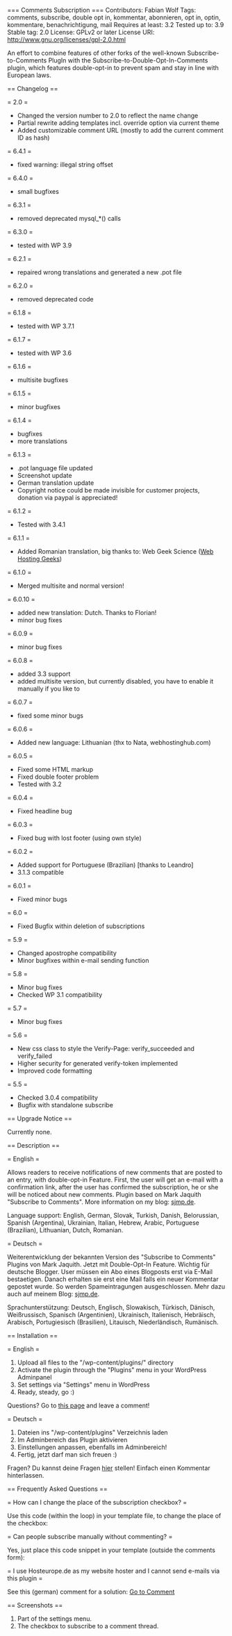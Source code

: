 === Comments Subscription ===
Contributors: Fabian Wolf
Tags: comments, subscribe, double opt in, kommentar, abonnieren, opt in, optin, kommentare, benachrichtigung, mail
Requires at least: 3.2
Tested up to: 3.9
Stable tag: 2.0
License: GPLv2 or later
License URI: http://www.gnu.org/licenses/gpl-2.0.html

An effort to combine features of other forks of the well-known Subscribe-to-Comments PlugIn with the Subscribe-to-Double-Opt-In-Comments plugin, which features double-opt-in to prevent spam and stay in line with European laws.

== Changelog ==

= 2.0 =

* Changed the version number to 2.0 to reflect the name change
* Partial rewrite adding templates incl. override option via current theme
* Added customizable comment URL (mostly to add the current comment ID as hash)

= 6.4.1 =
* fixed warning: illegal string offset

= 6.4.0 =
* small bugfixes

= 6.3.1 =
* removed deprecated mysql_*() calls

= 6.3.0 =
* tested with WP 3.9

= 6.2.1 =
* repaired wrong translations and generated a new .pot file

= 6.2.0 =
* removed deprecated code

= 6.1.8 =
* tested with WP 3.7.1

= 6.1.7 =
* tested with WP 3.6

= 6.1.6 =
* multisite bugfixes

= 6.1.5 =
* minor bugfixes

= 6.1.4 =
* bugfixes
* more translations

= 6.1.3 =
* .pot language file updated
* Screenshot update
* German translation update
* Copyright notice could be made invisible for customer projects, donation via paypal is appreciated!

= 6.1.2 =
* Tested with 3.4.1

= 6.1.1 =
* Added Romanian translation, big thanks to: Web Geek Science (<a href="http://webhostinggeeks.com/">Web Hosting Geeks</a>)

= 6.1.0 =
* Merged multisite and normal version!

= 6.0.10 =
* added new translation: Dutch. Thanks to Florian!
* minor bug fixes

= 6.0.9 =
* minor bug fixes

= 6.0.8 =
* added 3.3 support
* added multisite version, but currently disabled, you have to enable it manually if you like to

= 6.0.7 =
* fixed some minor bugs

= 6.0.6 =
* Added new language: Lithuanian (thx to Nata, webhostinghub.com)

= 6.0.5 =
* Fixed some HTML markup
* Fixed double footer problem
* Tested with 3.2

= 6.0.4 =
* Fixed headline bug 

= 6.0.3 =
* Fixed bug with lost footer (using own style)

= 6.0.2 =
* Added support for Portuguese (Brazilian) [thanks to Leandro]
* 3.1.3 compatible

= 6.0.1 =
* Fixed minor bugs

= 6.0 =
* Fixed Bugfix within deletion of subscriptions

= 5.9 =
* Changed apostrophe compatibility
* Minor bugfixes within e-mail sending function

= 5.8 =
* Minor bug fixes
* Checked WP 3.1 compatibility

= 5.7 =
* Minor bug fixes

= 5.6 =
* New css class to style the Verify-Page: verify_succeeded and verify_failed
* Higher security for generated verify-token implemented
* Improved code formatting

= 5.5 =
* Checked 3.0.4 compatibility
* Bugfix with standalone subscribe

== Upgrade Notice ==

Currently none.

== Description ==

= English =

Allows readers to receive notifications of new comments that are posted to an entry, with double-opt-in Feature. 
First, the user will get an e-mail with a confirmation link, after the user has confirmed the subscription, he or she will be noticed about new comments. 
Plugin based on Mark Jaquith "Subscribe to Comments".
More information on my blog: <a href="http://www.sjmp.de/internet/subscribe-to-comments-mit-double-opt-in-pruefung/">sjmp.de</a>.

Language support: English, German, Slovak, Turkish, Danish, Belorussian, Spanish (Argentina), Ukrainian, Italian, Hebrew, Arabic, Portuguese (Brazilian), Lithuanian, Dutch, Romanian.

= Deutsch =

Weiterentwicklung der bekannten Version des "Subscribe to Comments" Plugins von Mark Jaquith.
Jetzt mit Double-Opt-In Feature. Wichtig f&uuml;r deutsche Blogger. User m&uuml;ssen ein Abo eines Blogposts erst via E-Mail bestaetigen.
Danach erhalten sie erst eine Mail falls ein neuer Kommentar gepostet wurde. So werden Spameintragungen ausgeschlossen.
Mehr dazu auch auf meinem Blog: <a href="http://www.sjmp.de/internet/subscribe-to-comments-mit-double-opt-in-pruefung/">sjmp.de</a>.

Sprachunterst&uuml;tzung: Deutsch, Englisch, Slowakisch, T&uuml;rkisch, D&auml;nisch, Wei&szlig;russisch, 
Spanisch (Argentinien), Ukrainisch, Italienisch, Hebr&auml;isch, Arabisch, Portugiesisch (Brasilien), Litauisch, Niederl&auml;ndisch, Rum&auml;nisch.

== Installation ==

= English =

1. Upload all files to the "/wp-content/plugins/" directory
2. Activate the plugin through the "Plugins" menu in your WordPress Adminpanel
3. Set settings via "Settings" menu in WordPress
4. Ready, steady, go :)

Questions? Go to <a href="http://www.sjmp.de/internet/subscribe-to-comments-mit-double-opt-in-pruefung/">this page</a> and leave a comment!

= Deutsch =

1. Dateien ins "/wp-content/plugins" Verzeichnis laden
2. Im Adminbereich das Plugin aktivieren
3. Einstellungen anpassen, ebenfalls im Adminbereich!
4. Fertig, jetzt darf man sich freuen :)

Fragen? Du kannst deine Fragen <a href="http://www.sjmp.de/internet/subscribe-to-comments-mit-double-opt-in-pruefung/">hier</a> stellen! Einfach einen Kommentar hinterlassen.

== Frequently Asked Questions ==

= How can I change the place of the subscription checkbox? =

Use this code (within the loop) in your template file, to change the place of the checkbox: <code><?php show_subscription_checkbox(); ?></code>

= Can people subscribe manually without commenting? =

Yes, just place this code snippet in your template (outside the comments form): <code><?php show_manual_subscription_form(); ?></code>

= I use Hosteurope.de as my website hoster and I cannot send e-mails via this plugin =

See this (german) comment for a solution: <a href="http://www.sjmp.de/internet/subscribe-to-comments-mit-double-opt-in-pruefung/comment-page-10/#comment-4460">Go to Comment</a>

== Screenshots ==

1. Part of the settings menu.
2. The checkbox to subscribe to a comment thread.

